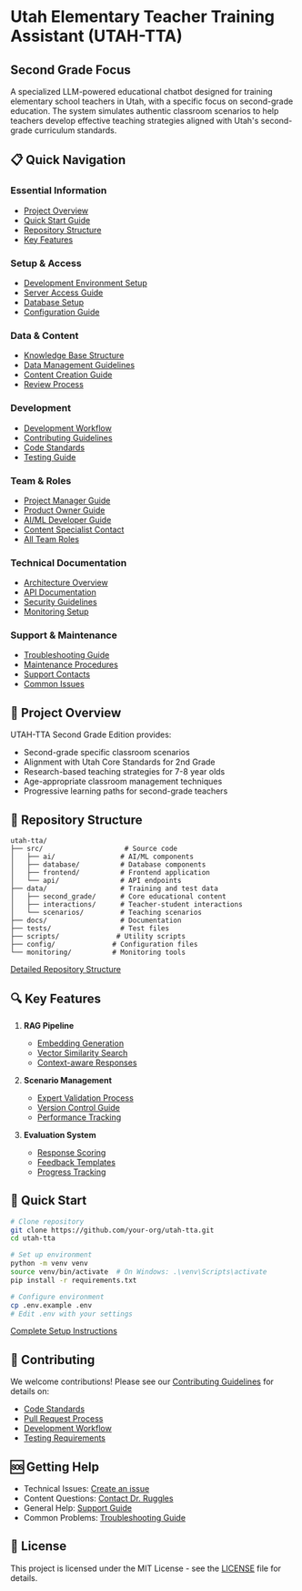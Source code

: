 # Utah Elementary Teacher Training Assistant (UTAH-TTA)
## Second Grade Focus

A specialized LLM-powered educational chatbot designed for training elementary school teachers in Utah, with a specific focus on second-grade education. The system simulates authentic classroom scenarios to help teachers develop effective teaching strategies aligned with Utah's second-grade curriculum standards.

## 📋 Quick Navigation

### Essential Information
- [Project Overview](#-project-overview)
- [Quick Start Guide](#-quick-start)
- [Repository Structure](#-repository-structure)
- [Key Features](#-key-features)

### Setup & Access
- [Development Environment Setup](docs/setup/README.md#development-environment)
- [Server Access Guide](docs/setup/README.md#server-information)
- [Database Setup](docs/setup/README.md#database-setup)
- [Configuration Guide](docs/setup/README.md#environment-configuration)

### Data & Content
- [Knowledge Base Structure](data/README.md#content-categories)
- [Data Management Guidelines](data/README.md#data-management-guidelines)
- [Content Creation Guide](docs/content/README.md)
- [Review Process](docs/content/review_process.md)

### Development
- [Development Workflow](docs/development/README.md)
- [Contributing Guidelines](docs/contributing/README.md)
- [Code Standards](docs/development/style_guide.md)
- [Testing Guide](docs/development/testing.md)

### Team & Roles
- [Project Manager Guide](docs/roles/README.md#project-manager)
- [Product Owner Guide](docs/roles/README.md#product-owner)
- [AI/ML Developer Guide](docs/roles/README.md#aiml-developer)
- [Content Specialist Contact](docs/roles/README.md#elementary-education-content-specialist)
- [All Team Roles](docs/roles/README.md)

### Technical Documentation
- [Architecture Overview](docs/technical/architecture.md)
- [API Documentation](docs/technical/api/README.md)
- [Security Guidelines](docs/security/README.md)
- [Monitoring Setup](docs/monitoring/README.md)

### Support & Maintenance
- [Troubleshooting Guide](docs/setup/README.md#troubleshooting)
- [Maintenance Procedures](docs/maintenance/README.md)
- [Support Contacts](docs/setup/README.md#support-contacts)
- [Common Issues](docs/support/common_issues.md)

## 🎯 Project Overview

UTAH-TTA Second Grade Edition provides:
- Second-grade specific classroom scenarios
- Alignment with Utah Core Standards for 2nd Grade
- Research-based teaching strategies for 7-8 year olds
- Age-appropriate classroom management techniques
- Progressive learning paths for second-grade teachers

## 📁 Repository Structure

```
utah-tta/
├── src/                    # Source code
│   ├── ai/                # AI/ML components
│   ├── database/          # Database components
│   ├── frontend/          # Frontend application
│   └── api/               # API endpoints
├── data/                  # Training and test data
│   ├── second_grade/      # Core educational content
│   ├── interactions/      # Teacher-student interactions
│   └── scenarios/         # Teaching scenarios
├── docs/                  # Documentation
├── tests/                 # Test files
├── scripts/              # Utility scripts
├── config/              # Configuration files
└── monitoring/          # Monitoring tools
```

[Detailed Repository Structure](docs/repository_structure.md)

## 🔍 Key Features

1. **RAG Pipeline**
   - [Embedding Generation](src/ai/embedding.py)
   - [Vector Similarity Search](src/database/vector_ops.py)
   - [Context-aware Responses](src/ai/rag_pipeline.py)

2. **Scenario Management**
   - [Expert Validation Process](docs/validation/process.md)
   - [Version Control Guide](docs/contributing/version_control.md)
   - [Performance Tracking](docs/technical/monitoring.md)

3. **Evaluation System**
   - [Response Scoring](src/ai/evaluation.py)
   - [Feedback Templates](docs/validation/feedback_templates.md)
   - [Progress Tracking](docs/technical/progress_tracking.md)

## 🚀 Quick Start

```bash
# Clone repository
git clone https://github.com/your-org/utah-tta.git
cd utah-tta

# Set up environment
python -m venv venv
source venv/bin/activate  # On Windows: .\venv\Scripts\activate
pip install -r requirements.txt

# Configure environment
cp .env.example .env
# Edit .env with your settings
```

[Complete Setup Instructions](docs/setup/README.md)

## 🤝 Contributing

We welcome contributions! Please see our [Contributing Guidelines](docs/contributing/README.md) for details on:
- [Code Standards](docs/development/style_guide.md)
- [Pull Request Process](docs/contributing/pull_requests.md)
- [Development Workflow](docs/development/workflow.md)
- [Testing Requirements](docs/development/testing.md)

## 🆘 Getting Help

- Technical Issues: [Create an issue](docs/contributing/creating_issues.md)
- Content Questions: [Contact Dr. Ruggles](docs/roles/README.md#elementary-education-content-specialist)
- General Help: [Support Guide](docs/support/README.md)
- Common Problems: [Troubleshooting Guide](docs/setup/README.md#troubleshooting)

## 📝 License

This project is licensed under the MIT License - see the [LICENSE](LICENSE) file for details.
 